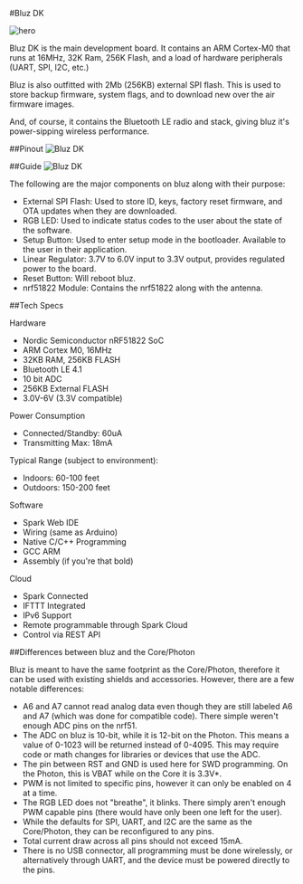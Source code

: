 #Bluz DK

![hero](/img/bluz.jpg)

Bluz DK is the main development board. It contains an ARM Cortex-M0 that runs at 16MHz, 32K Ram, 256K Flash, and a load of hardware peripherals (UART, SPI, I2C, etc.)

Bluz is also outfitted with 2Mb (256KB) external SPI flash. This is used to store backup firmware, system flags, and to download new over the air firmware images.

And, of course, it contains the Bluetooth LE radio and stack, giving bluz it's power-sipping wireless performance.

##Pinout
![Bluz DK](/img/bluz_pinout.png)

##Guide
![Bluz DK](/img/bluz_DK_guide.png)

The following are the major components on bluz along with their purpose:

- External SPI Flash: Used to store ID, keys, factory reset firmware, and OTA updates when they are downloaded.
- RGB LED: Used to indicate status codes to the user about the state of the software.
- Setup Button: Used to enter setup mode in the bootloader. Available to the user in their application.
- Linear Regulator: 3.7V to 6.0V input to 3.3V output, provides regulated power to the board.
- Reset Button: Will reboot bluz.
- nrf51822 Module: Contains the nrf51822 along with the antenna.

##Tech Specs
<p>Hardware</p>
<ul>
    <li>Nordic Semiconductor nRF51822 SoC</li>
    <li>ARM Cortex M0, 16MHz</li>
    <li>32KB RAM, 256KB FLASH</li>
    <li>Bluetooth LE 4.1</li>
    <li>10 bit ADC</li>
    <li>256KB External FLASH</li>
    <li>3.0V-6V (3.3V compatible)</li>
</ul>
<p>Power Consumption</p>
<ul>
    <li>Connected/Standby: 60uA</li>
    <li>Transmitting Max: 18mA</li>
</ul>
<p>Typical Range (subject to environment):</p>
<ul>
    <li>Indoors: 60-100 feet</li>
    <li>Outdoors: 150-200 feet</li>
</ul>
<p>Software</p>
<ul>
    <li>Spark Web IDE</li>
    <li>Wiring (same as Arduino)</li>
    <li>Native C/C++ Programming</li>
    <li>GCC ARM</li>
    <li>Assembly (if you're that bold)</li>
</ul>
<p>Cloud</p>
<ul>
    <li>Spark Connected</li>
    <li>IFTTT Integrated</li>
    <li>IPv6 Support</li>
    <li>Remote programmable through Spark Cloud</li>
    <li>Control via REST API</li>
</ul>

##Differences between bluz and the Core/Photon

Bluz is meant to have the same footprint as the Core/Photon, therefore it can be used with existing shields and accessories.
However, there are a few notable differences:

* A6 and A7 cannot read analog data even though they are still labeled A6 and A7 (which was done for compatible code). There simple weren't enough ADC pins on the nrf51.
* The ADC on bluz is 10-bit, while it is 12-bit on the Photon. This means a value of 0-1023 will be returned instead of 0-4095. This may require code or math changes for libraries or devices that use the ADC.
* The pin between RST and GND is used here for SWD programming. On the Photon, this is VBAT while on the Core it is 3.3V*.
* PWM is not limited to specific pins, however it can only be enabled on 4 at a time.
* The RGB LED does not "breathe", it blinks. There simply aren't enough PWM capable pins (there would have only been one left for the user).
* While the defaults for SPI, UART, and I2C are the same as the Core/Photon, they can be reconfigured to any pins.
* Total current draw across all pins should not exceed 15mA.
* There is no USB connector, all programming must be done wirelessly, or alternatively through UART, and the device must be powered directly to the pins.



